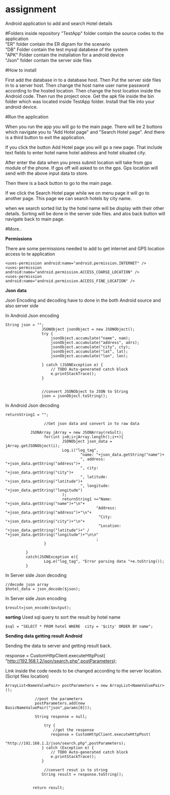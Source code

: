 # assignment
Android application to add and search Hotel details

#Folders inside repository
  "TestApp" folder contain the source codes to the application <br>
  "ER" folder contain the ER digram for the scenario<br>
  "DB" Folder contain the test mysql databese of the system<br>
  "APK" Folder contain the installation for a android device<br>
  "Json" folder contain the server side files<br>
  
#How to install

First add the database in to a database host.
Then Put the server side files in to a server host.
Then change the host name user name password according to the hosted location.
Then change the host location inside the Android code.
Then run the project once.
Get the apk file inside the bin folder which was located inside TestApp folder.
Install that file into your android device.

#Run the application

When you run the app you will go to the main page.
There will be 2 buttons which navigate you to "Add Hotel page" and "Search Hotel page".
And there is a third button to exit the application.

If you click the button Add Hotel page you will go a new page.
That include text fields to enter hotel name hotel address and hotel situated city.

After enter the data when you press submit location will take from gps module of the phone.
If gps off will asked to on the gps.
Gps location will send with the above input data to store.

Then there is a back button to go to the main page.

If we click the Search Hotel page while we on menu page it will go to another page.
This page we can search hotels by city name.

when we search sorted list by the hotel name will be display with their other details.
Sorting will be done in the server side files.
and alos back button will navigate back to main page.

#More..

<b>Permissions</b>

There are some permissions needed to add to get internet and GPS location access to te application
```
<uses-permission android:name="android.permission.INTERNET" />
<uses-permission android:name="android.permission.ACCESS_COARSE_LOCATION" />
<uses-permission android:name="android.permission.ACCESS_FINE_LOCATION" />
```
<b>Json data</b>

Json Encoding and decoding have to done in the both Android source and also server side

In Android Json encoding
```
String json = "";
				JSONObject jsonObject = new JSONObject();
	            try {
					jsonObject.accumulate("name", nam);
					jsonObject.accumulate("address", adrs);
		            jsonObject.accumulate("city", cty);
		            jsonObject.accumulate("lat", lat);
		            jsonObject.accumulate("lon", lon);
		            
				} catch (JSONException e) {
					// TODO Auto-generated catch block
					e.printStackTrace();
				}
	            
	 
	            //convert JSONObject to JSON to String
	            json = jsonObject.toString();
```

In Android Json decoding

```
returnString1 = "";
                 
                 //Get json data and convert in to raw data

           JSONArray jArray = new JSONArray(reSult);
                 for(int i=0;i<jArray.length();i++){
                         JSONObject json_data = jArray.getJSONObject(i);
                         Log.i("log_tag",
                        		 "name: "+json_data.getString("name")+
                                 ", address: "+json_data.getString("address")+
                                 ", city: "+json_data.getString("city")+
                                 ", latitude: "+json_data.getString("latitude")+
                                 ", longitude: "+json_data.getString("longitude")
                         );
                         returnString1 +="Name: "+json_data.getString("name")+"\n"+
                        		 		"Address: "+json_data.getString("address")+"\n"+
                                		 "City: "+json_data.getString("city")+"\n"+
                                 		 "Location: "+json_data.getString("latitude")+" / "+json_data.getString("longitude")+"\n\n"
                        		 		;                       
                 }
       
         }
         catch(JSONException e){
                 Log.e("log_tag", "Error parsing data "+e.toString());
         }
```
In Server side Json decoding
```
//decode json array
$hotel_data = json_decode($json);
```
In Server side Json encoding
```
$result=json_encode($output);
```
<b>sorting</b>
Used sql query to sort the result by hotel name
```
$sql = "SELECT * FROM hotel WHERE  city = '$city' ORDER BY name";
```
<b>Sending data getting result Android</b>

Sending the data to server and getting result back. 

response = CustomHttpClient.executeHttpPost(
					   "http://192.168.1.2/json/search.php",postParameters);
					   
Link inside the code needs to be changed according to the server location. (Script files location)
```
ArrayList<NameValuePair> postParameters = new ArrayList<NameValuePair>();
    			
    		 //post the parameters
    		 postParameters.add(new BasicNameValuePair("json",params[0]));
			 
			 String response = null;
			 
			     try {
			    	 //get the response
					response = CustomHttpClient.executeHttpPost(
					   "http://192.168.1.2/json/search.php",postParameters);
				} catch (Exception e) {
					// TODO Auto-generated catch block
					e.printStackTrace();
				}
			     
			     //convert resut in to string
			    String result = response.toString();
    		
    		
    		return result;
```
